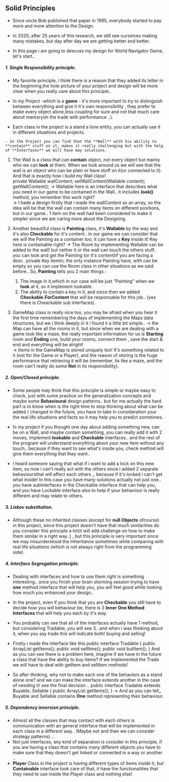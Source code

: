 
## Solid Principles
  - Since uncle Bob published that paper in 1995, everybody started to pay more and more attention to the Design.
  - In 2020, after 25 years of this research, we still see ourselves making many mistakes, but day after day we are getting better and better.
 
 - In this page i am going to descuss my design for World Navigator Game, let's start..
   
##### 1. Single Responsibility principle.
   - My favorite principle, i think there is a reason that they added its letter in the beginning,the hole picture of your project and design will be more clear when you really 
   care about this principle..
   - In my Project -which is a **game** - it's more important to try to distinguish between everything and give it it's own responsibility , they prefer to make every object alone,less coupling for sure and not that much care about memory(in the trade with performance ..). 	
    
   - Each class in the project is a stand a lone entity, you can actually use it in different situations and projects.

    - In the Project you can find that the **Wall** with his ability to **contain** stuff on it, makes it really challenging but with the help of **Interfaces** we will have may solutions.
   
   1. The Wall is a class that can **contain** object, not every object but mainly who we can **look** at them. When we look around us we will see that the wall 
   is an object who can be plain or have stuff on it(or connected to it). And that is exactly how i build my Wall class!     
    private Wallable wallContent;
    setWallContent(Wallable content);
    getWallContent();
    -> Wallable here is an interface that describes what you need in our game to be contained in the Wall.. it includes **look()** method, you remember this work right?  
    -> I hade a design firstly that i made the wallContent as an array, so the idea will be that the wall can contain many items on different positions, but in our game.. 1 item on the wall 
    had been considered to make it simpler since we are caring more about the Designing.
    
   2. Another beautiful class is **Painting** class, it's **Wallable** by the way and it's also **Checkable** for it's content..
    in our game we can consider that we will the Painting as a container too, it can have a **Key** inside it! Key here is containable right?
    -> The Room by implementing Wallable can be added to the wall! but nether it or the wall can touch the others stuff.. you can look and get the Painting (or it's content)if you are facing a door..
    private Key itemIn;
    the only instance Painting have, with can be empty so you can use the Room class in other situations as we said before..
    So, **Painting** tells you 2 main things :
        1. The image in it,which in our case will be just "Painting" when we **look** at it, so it implement lookable.
        2. The ability to contain a key in it, and since then we added **Checkable.ForContent** that will be responsable for this job.. (yes there is Cheackable sub interfaces).
    
   3. GameMap class is really nice too, you may be afraid when you hear it the first time remembering the days of implementing the Maps data structures,
    but we i think deeply in it i found it a little bit simple..
    -> the Map can have all the rooms in it, but since when we are dealing with a game look like a maze,
    the really important information for us is **Starting** room and **Ending** one, build your rooms, connect them , save the start & end and everything will be alright!  
    -> Items in the GameMap is stored uniquely too! It's something related to it (not for the Game or a Player), and the reason of storing is the huge performance that retrieving it will be (remember, its like a maze, and the room can't really do some **Not** in its responsibility).
   
    
##### 2. Open/Closed principle.
   
   - Some people may think that this principle is simple or maybe easy to check, just with some practice on the generalization concepts and maybe some **Behavioural**
    design patterns.. but for me actually the hard part is to know when is the right time to stop thinking about what can be added / changed in the future,
    you have to take in consideration your the real life situations and facts so it may help you to predict sometimes.
   
   - In my project if you thought one day about adding something new, can be on a Wall, and maybe contain something,
   you can really add it with 2 moves, implement **lookable** and **Checkable** interfaces.. and the rest of the program will understand everything about your new
   item without any touch.. because if they want to see what's inside you, check method will give them everything that they want..
   
  
   - I heard someone saying that what if i want to add a lock on this new item, so now i can't really act with the others since i added 2 separate behavioursthat will affect each others ,, because if it's locked i can't get what inside! In this case you have many solutions actually not just one.. you have subInterfaces in the Checkable interface that can help you, and you have Lockable interface also to help if your behaviour is really different and may relate to others.

##### 3. Liskov substitution.
  - Although these no inherited classes (except for **null Objects** ofcourse) in this project, since this project doesn't have that much similarities do you consider this principle a lot(it will add challenge on how to make them similar in a right way..) , but this principle is very important since we may misunderstood the Inheritance sometimes while comparing with real life situations (which is not always right from the programming side).
  
##### 4. Interface Segregation principle.
   
  - Dealing with interfaces and how to use them right is something interesting.. once you finish your brain storming session trying to have
   **one** method interface that will help you, you will feel good while looking how much you enhanced your design..
   
  - In the project, even if you think that you are **Checkable** you still have to decide how you will behaviour be, there is 
   3 **Inner One Method Interfaces** that will help you each by it's way. 
   
  - You probably can see that all of the interfaces actually have 1 method, but considering Tradable, you will see 3..
   and when i was thinking about it, when you say trade this will indicate both! buying and selling!
  - Firstly i made the interface like this 
    public interface Tradable {
        public ArrayList<Containable> getItems();
        public void sellItme();
        public void butItem();
    }
   And as you can see there is a problem here, imagine if we have in the future a class that have the ability
   to buy items? if we implemented the Trade we will have to deal with getItem and sellItem methods!
   - So after thinking, why not to make each one of the behaviors as a stand alone one? and we can make the interface extends another in the
   case of needing it! see the final decision ..
   public interface Tradable extends Buyable, Sellable {
       public ArrayList<Containable> getItems();
   }
   -> And as you can tell,, Buyable and Sellable contains **One** method representing their behaviour.
    
##### 5. Dependency inversion principle.
   
   - Almost all the classes that may contact with each others is communication with an general interface that will be implemented in each 
   class in a different way.. (Maybe not and then we can consider strategy patterns) ..
   - Not just interfaces, any kind of separation is consider in this principle, if you are having a class that contains many different objects 
   you have to make sure that they doesn't get linked or connected in a way or another ..
   - **Player** Class in the project is having different types of items inside it, but **Containable** interface took care of that,
   it have the functionalities that they need to use inside the Player class and nothing else!
   

